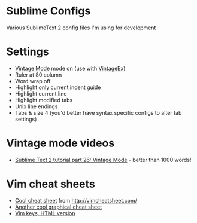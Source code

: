 Sublime Configs
===============

Various SublimeText 2 config files I'm using for development

# Settings

* [Vintage Mode](http://www.sublimetext.com/docs/2/vintage.html) mode on (use with [VintageEx](https://github.com/SublimeText/VintageEx))
* Ruler at 80 column
* Word wrap off
* Highlight only current indent guide
* Highlight current line
* Highlight modified tabs
* Unix line endings
* Tabs & size 4 (you'd better have syntax specific configs to alter tab settings)

# Vintage mode videos

* [Sublime Text 2 tutorial part 26: Vintage Mode](https://www.youtube.com/watch?feature=player_detailpage&v=U5ZYOmo0KuI) - better than 1000 words!

# Vim cheat sheets

* [Cool cheat sheet](https://cdn.shopify.com/s/files/1/0165/4168/files/preview.png) from http://vimcheatsheet.com/
* [Another cool graphical cheat sheet](http://michael.peopleofhonoronly.com/vim/vim_cheat_sheet_for_programmers_print.png)
* [Vim keys, HTML version](http://www.tuxfiles.org/linuxhelp/vimcheat.html)
